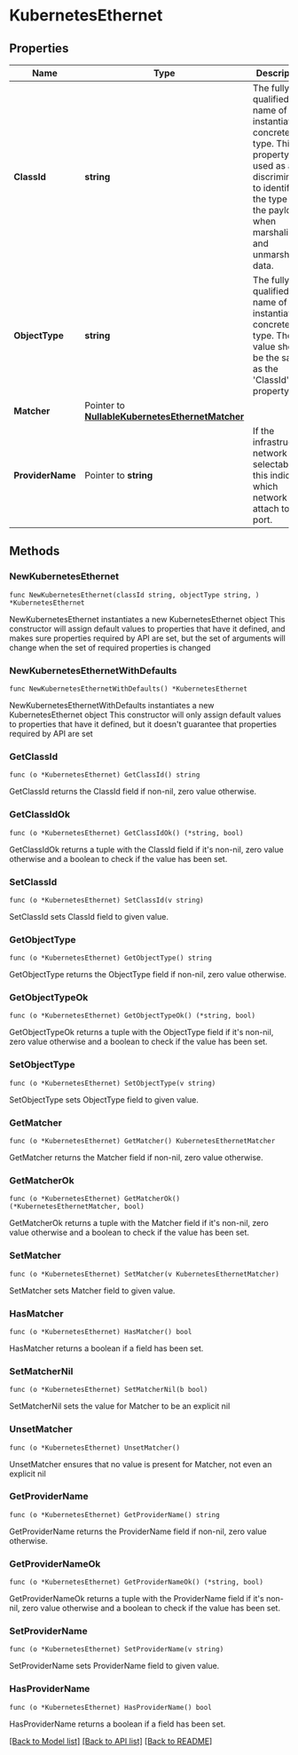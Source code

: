 # KubernetesEthernet

## Properties

Name | Type | Description | Notes
------------ | ------------- | ------------- | -------------
**ClassId** | **string** | The fully-qualified name of the instantiated, concrete type. This property is used as a discriminator to identify the type of the payload when marshaling and unmarshaling data. | [default to "kubernetes.Ethernet"]
**ObjectType** | **string** | The fully-qualified name of the instantiated, concrete type. The value should be the same as the &#39;ClassId&#39; property. | [default to "kubernetes.Ethernet"]
**Matcher** | Pointer to [**NullableKubernetesEthernetMatcher**](KubernetesEthernetMatcher.md) |  | [optional] 
**ProviderName** | Pointer to **string** | If the infrastructure network is selectable, this indicates which network to attach to the port. | [optional] 

## Methods

### NewKubernetesEthernet

`func NewKubernetesEthernet(classId string, objectType string, ) *KubernetesEthernet`

NewKubernetesEthernet instantiates a new KubernetesEthernet object
This constructor will assign default values to properties that have it defined,
and makes sure properties required by API are set, but the set of arguments
will change when the set of required properties is changed

### NewKubernetesEthernetWithDefaults

`func NewKubernetesEthernetWithDefaults() *KubernetesEthernet`

NewKubernetesEthernetWithDefaults instantiates a new KubernetesEthernet object
This constructor will only assign default values to properties that have it defined,
but it doesn't guarantee that properties required by API are set

### GetClassId

`func (o *KubernetesEthernet) GetClassId() string`

GetClassId returns the ClassId field if non-nil, zero value otherwise.

### GetClassIdOk

`func (o *KubernetesEthernet) GetClassIdOk() (*string, bool)`

GetClassIdOk returns a tuple with the ClassId field if it's non-nil, zero value otherwise
and a boolean to check if the value has been set.

### SetClassId

`func (o *KubernetesEthernet) SetClassId(v string)`

SetClassId sets ClassId field to given value.


### GetObjectType

`func (o *KubernetesEthernet) GetObjectType() string`

GetObjectType returns the ObjectType field if non-nil, zero value otherwise.

### GetObjectTypeOk

`func (o *KubernetesEthernet) GetObjectTypeOk() (*string, bool)`

GetObjectTypeOk returns a tuple with the ObjectType field if it's non-nil, zero value otherwise
and a boolean to check if the value has been set.

### SetObjectType

`func (o *KubernetesEthernet) SetObjectType(v string)`

SetObjectType sets ObjectType field to given value.


### GetMatcher

`func (o *KubernetesEthernet) GetMatcher() KubernetesEthernetMatcher`

GetMatcher returns the Matcher field if non-nil, zero value otherwise.

### GetMatcherOk

`func (o *KubernetesEthernet) GetMatcherOk() (*KubernetesEthernetMatcher, bool)`

GetMatcherOk returns a tuple with the Matcher field if it's non-nil, zero value otherwise
and a boolean to check if the value has been set.

### SetMatcher

`func (o *KubernetesEthernet) SetMatcher(v KubernetesEthernetMatcher)`

SetMatcher sets Matcher field to given value.

### HasMatcher

`func (o *KubernetesEthernet) HasMatcher() bool`

HasMatcher returns a boolean if a field has been set.

### SetMatcherNil

`func (o *KubernetesEthernet) SetMatcherNil(b bool)`

 SetMatcherNil sets the value for Matcher to be an explicit nil

### UnsetMatcher
`func (o *KubernetesEthernet) UnsetMatcher()`

UnsetMatcher ensures that no value is present for Matcher, not even an explicit nil
### GetProviderName

`func (o *KubernetesEthernet) GetProviderName() string`

GetProviderName returns the ProviderName field if non-nil, zero value otherwise.

### GetProviderNameOk

`func (o *KubernetesEthernet) GetProviderNameOk() (*string, bool)`

GetProviderNameOk returns a tuple with the ProviderName field if it's non-nil, zero value otherwise
and a boolean to check if the value has been set.

### SetProviderName

`func (o *KubernetesEthernet) SetProviderName(v string)`

SetProviderName sets ProviderName field to given value.

### HasProviderName

`func (o *KubernetesEthernet) HasProviderName() bool`

HasProviderName returns a boolean if a field has been set.


[[Back to Model list]](../README.md#documentation-for-models) [[Back to API list]](../README.md#documentation-for-api-endpoints) [[Back to README]](../README.md)


